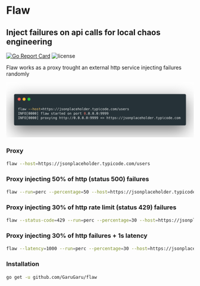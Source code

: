 # Flaw 

## Inject failures on api calls for local chaos engineering


[![Go Report Card](https://goreportcard.com/badge/github.com/GaruGaru/flaw)](https://goreportcard.com/report/github.com/GaruGaru/flaw)
![license](https://img.shields.io/github/license/GaruGaru/flaw.svg)
 
 
Flaw works as a proxy trought an external http service injecting failures 
randomly 

<img src="https://github.com/garugaru/flaw/raw/master/res/example-00.png" width="1000">


### Proxy 

```bash
flaw --host=https://jsonplaceholder.typicode.com/users
```

### Proxy injecting 50% of http (status 500) failures 

```bash
flaw --run=perc --percentage=50 --host=https://jsonplaceholder.typicode.com/users
```

### Proxy injecting 30% of http rate limit (status 429) failures 

```bash
flaw --status-code=429 --run=perc --percentage=30 --host=https://jsonplaceholder.typicode.com/users
```

### Proxy injecting 30% of http failures + 1s latency 

```bash
flaw --latency=1000 --run=perc --percentage=30 --host=https://jsonplaceholder.typicode.com/users
```

### Installation

```bash
go get -u github.com/GaruGaru/flaw
```